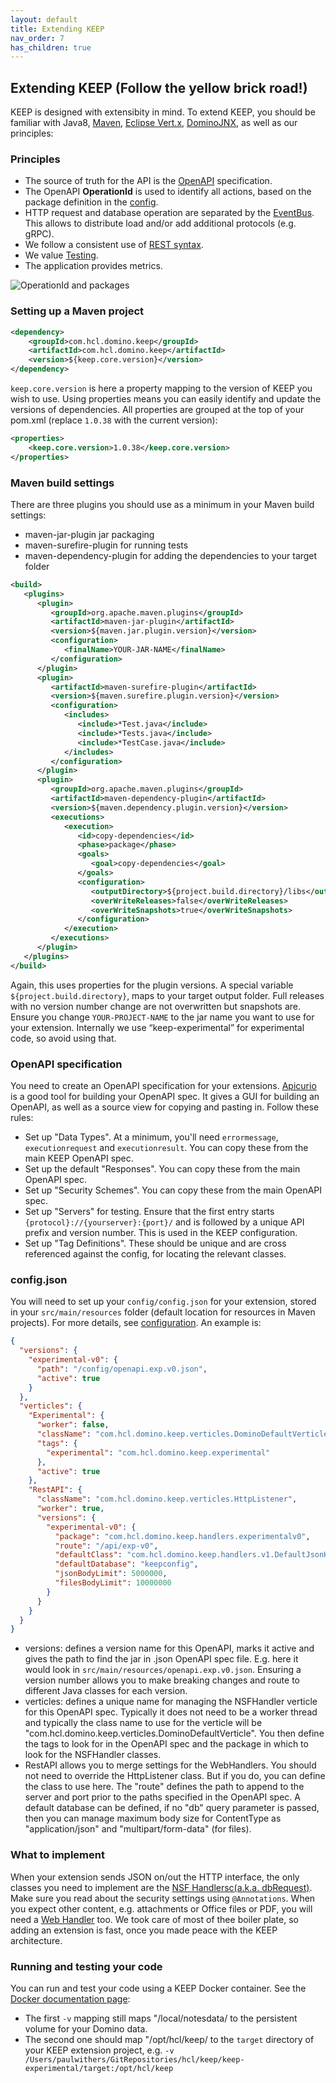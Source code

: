 ```yaml
---
layout: default
title: Extending KEEP
nav_order: 7
has_children: true
---
```


## Extending KEEP (Follow the yellow brick road!)

KEEP is designed with extensibity in mind. To extend KEEP, you should be familiar with Java8, [Maven](https://maven.apache.org), [Eclipse Vert.x](https://vertx.io), [DominoJNX](../howkeepworks/dominojnx/index), as well as our principles:

### Principles

- The source of truth for the API is the [OpenAPI](openapi-spec) specification.
- The OpenAPI **OperationId** is used to identify all actions, based on the package definition in the [config](../installconfig/configuration/security/configjson).
- HTTP request and database operation are separated by the [EventBus](../howkeepworks/eventbus). This allows to distribute load and/or add additional protocols (e.g. gRPC).
- We follow a consistent use of [REST syntax](restprinciples.md).
- We value [Testing](testing/index.md).
- The application provides metrics.

![OperationId and packages](../assets/images/RequestClassNames.png)

### Setting up a Maven project

```xml
<dependency>
    <groupId>com.hcl.domino.keep</groupId>
    <artifactId>com.hcl.domino.keep</artifactId>
    <version>${keep.core.version}</version>
</dependency>
```

`keep.core.version` is here a property mapping to the version of KEEP you wish to use. Using properties means you can easily identify and update the versions of dependencies. All properties are grouped at the top of your pom.xml (replace `1.0.38` with the current version):

```xml
<properties>
    <keep.core.version>1.0.38</keep.core.version>
</properties>
```

### Maven build settings

There are three plugins you should use as a minimum in your Maven build settings:

- maven-jar-plugin jar packaging
- maven-surefire-plugin for running tests
- maven-dependency-plugin for adding the dependencies to your target folder

```xml
<build>
   <plugins>
      <plugin>
         <groupId>org.apache.maven.plugins</groupId>
         <artifactId>maven-jar-plugin</artifactId>
         <version>${maven.jar.plugin.version}</version>
         <configuration>
            <finalName>YOUR-JAR-NAME</finalName>
         </configuration>
      </plugin>
      <plugin>
         <artifactId>maven-surefire-plugin</artifactId>
         <version>${maven.surefire.plugin.version}</version>
         <configuration>
            <includes>
               <include>*Test.java</include>
               <include>*Tests.java</include>
               <include>*TestCase.java</include>
            </includes>
         </configuration>
      </plugin>
      <plugin>
         <groupId>org.apache.maven.plugins</groupId>
         <artifactId>maven-dependency-plugin</artifactId>
         <version>${maven.dependency.plugin.version}</version>
         <executions>
            <execution>
               <id>copy-dependencies</id>
               <phase>package</phase>
               <goals>
                  <goal>copy-dependencies</goal>
               </goals>
               <configuration>
                  <outputDirectory>${project.build.directory}/libs</outputDirectory>
                  <overWriteReleases>false</overWriteReleases>
                  <overWriteSnapshots>true</overWriteSnapshots>
               </configuration>
            </execution>
         </executions>
      </plugin>
   </plugins>
</build>
```

Again, this uses properties for the plugin versions. A special variable `${project.build.directory}`, maps to your target output folder. Full releases with no version number change are not overwritten but snapshots are.
Ensure you change `YOUR-PROJECT-NAME` to the jar name you want to use for your extension. Internally we use “keep-experimental” for experimental code, so avoid using that.

### OpenAPI specification

You need to create an OpenAPI specification for your extensions. [Apicurio](https://www.apicur.io) is a good tool for building your OpenAPI spec. It gives a GUI for building an OpenAPI, as well as a source view for copying and pasting in. Follow these rules:

- Set up "Data Types". At a minimum, you'll need `errormessage`, `executionrequest` and `executionresult`. You can copy these from the main KEEP OpenAPI spec.
- Set up the default "Responses". You can copy these from the main OpenAPI spec.
- Set up "Security Schemes". You can copy these from the main OpenAPI spec.
- Set up "Servers" for testing. Ensure that the first entry starts `{protocol}://{yourserver}:{port}/` and is followed by a unique API prefix and version number. This is used in the KEEP configuration.
- Set up "Tag Definitions". These should be unique and are cross referenced against the config, for locating the relevant classes.

### config.json

You will need to set up your `config/config.json` for your extension, stored in your `src/main/resources` folder (default location for resources in Maven projects). For more details, see [configuration](../installconfig/index). An example is:

```json
{
  "versions": {
    "experimental-v0": {
      "path": "/config/openapi.exp.v0.json",
      "active": true
    }
  },
  "verticles": {
    "Experimental": {
      "worker": false,
      "className": "com.hcl.domino.keep.verticles.DominoDefaultVerticle",
      "tags": {
        "experimental": "com.hcl.domino.keep.experimental"
      },
      "active": true
    },
    "RestAPI": {
      "className": "com.hcl.domino.keep.verticles.HttpListener",
      "worker": true,
      "versions": {
        "experimental-v0": {
          "package": "com.hcl.domino.keep.handlers.experimentalv0",
          "route": "/api/exp-v0",
          "defaultClass": "com.hcl.domino.keep.handlers.v1.DefaultJsonHandler",
          "defaultDatabase": "keepconfig",
          "jsonBodyLimit": 5000000,
          "filesBodyLimit": 10000000
        }
      }
    }
  }
}
```

- versions: defines a version name for this OpenAPI, marks it active and gives the path to find the jar in .json OpenAPI spec file. E.g. here it would look in `src/main/resources/openapi.exp.v0.json`. Ensuring a version number allows you to make breaking changes and route to different Java classes for each version.
- verticles: defines a unique name for managing the NSFHandler verticle for this OpenAPI spec. Typically it does not need to be a worker thread and typically the class name to use for the verticle will be "com.hcl.domino.keep.verticles.DominoDefaultVerticle". You then define the tags to look for in the OpenAPI spec and the package in which to look for the NSFHandler classes.
- RestAPI allows you to merge settings for the WebHandlers. You should not need to override the HttpListener class. But if you do, you can define the class to use here. The "route" defines the path to append to the server and port prior to the paths specified in the OpenAPI spec. A default database can be defined, if no "db" query parameter is passed, then you can manage maximum body size for ContentType as "application/json" and "multipart/form-data" (for files).

### What to implement

When your extension sends JSON on/out the HTTP interface, the only classes you need to implement are the [NSF Handlersc(a.k.a. dbRequest)](nsfhandler). Make sure you read about the security settings using `@Annotations`. When you expect other content, e.g. attachments or Office files or PDF, you will need a [Web Handler](webhandler) too. We took care of most of thee boiler plate, so adding an extension is fast, once you made peace with the KEEP architecture.

### Running and testing your code

You can run and test your code using a KEEP Docker container. See the [Docker documentation page](../installconfig/installation/docker):

- The first `-v` mapping still maps "/local/notesdata/ to the persistent volume for your Domino data.
- The second one should map "/opt/hcl/keep/ to the `target` directory of your KEEP extension project, e.g. `-v /Users/paulwithers/GitRepositories/hcl/keep/keep-experimental/target:/opt/hcl/keep`
